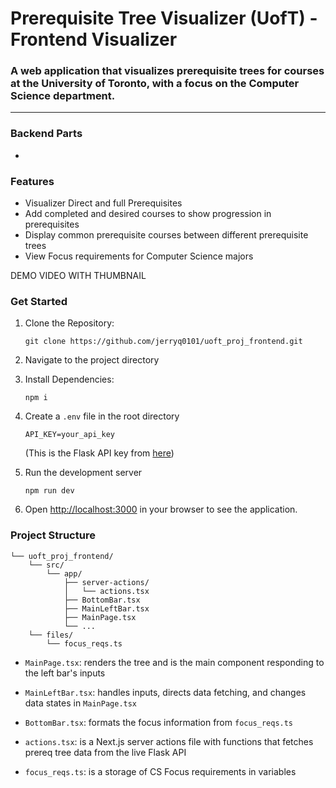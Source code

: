 # Prerequisite Tree Visualizer (UofT) - Frontend Visualizer

### A web application that visualizes prerequisite trees for courses at the University of Toronto, with a focus on the Computer Science department. 

---

### Backend Parts

- 

### Features

- Visualizer Direct and full Prerequisites
- Add completed and desired courses to show progression in prerequisites
- Display common prerequisite courses between different prerequisite trees
- View Focus requirements for Computer Science majors

DEMO VIDEO WITH THUMBNAIL

### Get Started

1. Clone the Repository:
    ```
    git clone https://github.com/jerryq0101/uoft_proj_frontend.git
    ```

2. Navigate to the project directory

3. Install Dependencies:
    ```
    npm i
    ```

4. Create a `.env` file in the root directory
    ```
    API_KEY=your_api_key
    ```
    (This is the Flask API key from [here](https://github.com/jerryq0101/uoft_proj_api))

5. Run the development server
    ```
    npm run dev
    ```

6. Open [http://localhost:3000](http://localhost:3000) in your browser to see the application.


### Project Structure

```
└── uoft_proj_frontend/
    └── src/
        └── app/
            ├── server-actions/
            │   └── actions.tsx
            ├── BottomBar.tsx
            ├── MainLeftBar.tsx
            ├── MainPage.tsx
            └── ...
    └── files/
        └── focus_reqs.ts
```

- `MainPage.tsx`: renders the tree and is the main component responding to the left bar's inputs

- `MainLeftBar.tsx`: handles inputs, directs data fetching, and changes data states in `MainPage.tsx`
- `BottomBar.tsx`: formats the focus information from `focus_reqs.ts`
- `actions.tsx`: is a Next.js server actions file  with functions that fetches prereq tree data from the live Flask API
- `focus_reqs.ts`: is a storage of CS Focus requirements in variables
